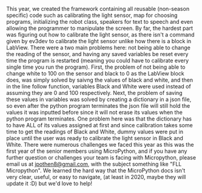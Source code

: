 This year, we created the framework containing all reusable (non-season specific) code such as calibrating the light sensor, map for choosing programs, initializing the robot class, speakers for text to speech and even allowing the programmer to manipulate the screen. By far, the hardest part was figuring out how to calibrate the light sensor, as there isn't a command given by ev3dev to calibrate the light sensor unlike how there is a block in LabView. There were a two main problems here: not being able to change the reading of the sensor, and having any saved variables be reset every time the program is restarted (meaning you could have to calibrate every single time you run the program). First, the problem of not being able to change white to 100 on the sensor and black to 0 as the LabView block does, was simply solved by saivng the values of black and white, and then in the line follow function, variables Black and White were used instead of assuming they are 0 and 100 respectively. Next, the problem of saving these values in variables was solved by creating a dictionary in a json file, so even after the python program terminates the json file will still hold the values it was inputted before since it will not erase its values when the python program terminates. One problem here was that the dictionary has to have ALL of its values assigned at first and since calibration takes some time to get the readings of Black and White, dummy values were put in place until the user was ready to calibrate the light sensor in Black and White. There were numerous challenges we faced this year as this was the first year of the senior members using MicroPython, and if you have any further question or challenges your team is facing with Micropython, please email us at jpothen8@gmail.com, with the subject something like "FLL Micropython". We learned the hard way that the MicroPython docs isn't very clear, useful, or easy to navigate, (at least in 2020, maybe they will update it :D) but we'd love to help!